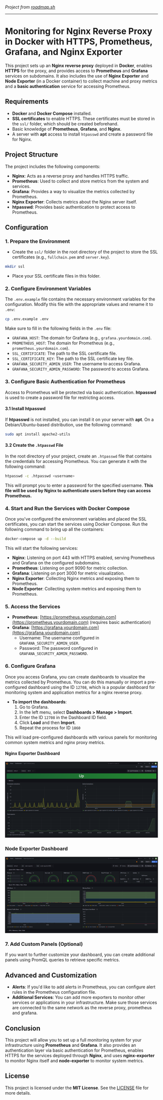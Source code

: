*Project from [roadmap.sh](https://roadmap.sh/projects/monitoring)*

---

# Monitoring for Nginx Reverse Proxy in Docker with HTTPS, Prometheus, Grafana, and Nginx Exporter

This project sets up an **Nginx reverse proxy** deployed in **Docker**, enables **HTTPS** for the proxy, and provides access to **Prometheus** and **Grafana** services on subdomains. It also includes the use of **Nginx Exporter** and **Node Exporter** (in a Docker container) to collect machine and proxy metrics and a **basic authentication** service for accessing Prometheus.

## Requirements

- **Docker** and **Docker Compose** installed.
- **SSL certificates** to enable HTTPS. These certificates must be stored in the `ssl/` folder, which should be created beforehand.
- Basic knowledge of **Prometheus**, **Grafana**, and **Nginx**.
- A server with **apt** access to install `htpasswd` and create a password file for Nginx.

## Project Structure

The project includes the following components:

- **Nginx**: Acts as a reverse proxy and handles HTTPS traffic.
- **Prometheus**: Used to collect and store metrics from the system and services.
- **Grafana**: Provides a way to visualize the metrics collected by Prometheus.
- **Nginx Exporter**: Collects metrics about the Nginx server itself.
- **htpasswd**: Provides basic authentication to protect access to Prometheus.

## Configuration

### 1. **Prepare the Environment**

- Create the `ssl/` folder in the root directory of the project to store the SSL certificates (e.g., `fullchain.pem` and `server.key`).

```bash
mkdir ssl
```

- Place your SSL certificate files in this folder.

### 2. **Configure Environment Variables**

The `.env.example` file contains the necessary environment variables for the configuration. Modify this file with the appropriate values and rename it to `.env`:

```bash
cp .env.example .env
```

Make sure to fill in the following fields in the `.env` file:

- `GRAFANA_HOST`: The domain for Grafana (e.g., `grafana.yourdomain.com`).
- `PROMETHEUS_HOST`: The domain for Prometheus (e.g., `prometheus.yourdomain.com`).
- `SSL_CERTIFICATE`: The path to the SSL certificate file.
- `SSL_CERTIFICATE_KEY`: The path to the SSL certificate key file.
- `GRAFANA_SECURITY_ADMIN_USER`: The username to access Grafana.
- `GRAFANA_SECURITY_ADMIN_PASSWORD`: The password to access Grafana.

### 3. **Configure Basic Authentication for Prometheus**

Access to Prometheus will be protected via basic authentication. **htpasswd** is used to create a password file for restricting access.

#### 3.1 **Install htpasswd**

If **htpasswd** is not installed, you can install it on your server with **apt**. On a Debian/Ubuntu-based distribution, use the following command:

```bash
sudo apt install apache2-utils
```

#### 3.2 **Create the `.htpasswd` File**

In the root directory of your project, create an `.htpasswd` file that contains the credentials for accessing Prometheus. You can generate it with the following command:

```bash
htpasswd -c .htpasswd <username>
```

This will prompt you to enter a password for the specified username. **This file will be used by Nginx to authenticate users before they can access Prometheus.**

### 4. **Start and Run the Services with Docker Compose**

Once you've configured the environment variables and placed the SSL certificates, you can start the services using Docker Compose. Run the following command to bring up all the containers:

```bash
docker-compose up -d --build
```

This will start the following services:

- **Nginx**: Listening on port 443 with HTTPS enabled, serving Prometheus and Grafana on the configured subdomains.
- **Prometheus**: Listening on port 9090 for metric collection.
- **Grafana**: Listening on port 3000 for metric visualization.
- **Nginx Exporter**: Collecting Nginx metrics and exposing them to Prometheus.
- **Node Exporter**: Collecting system metrics and exposing them to Prometheus.

### 5. **Access the Services**

- **Prometheus**: [https://prometheus.yourdomain.com](https://prometheus.yourdomain.com) (requires basic authentication)
- **Grafana**: [https://grafana.yourdomain.com](https://grafana.yourdomain.com)
  - Username: The username configured in `GRAFANA_SECURITY_ADMIN_USER`.
  - Password: The password configured in `GRAFANA_SECURITY_ADMIN_PASSWORD`.

### 6. **Configure Grafana**

Once you access Grafana, you can create dashboards to visualize the metrics collected by Prometheus. You can do this manually or import a pre-configured dashboard using the ID `12708`, which is a popular dashboard for monitoring system and application metrics for a nginx reverse proxy.

- **To import the dashboards**:
  1. Go to Grafana.
  2. In the left menu, select **Dashboards > Manage > Import**.
  3. Enter the ID `12708` in the Dashboard ID field.
  4. Click **Load** and then **Import**.
  5. Repeat the process for ID `1860`

This will load pre-configured dashboards with various panels for monitoring common system metrics and nginx proxy metrics.

#### Nginx Exporter Dashboard
![nginx-exporter-dashboard](example.png)

### Node Exporter Dashboard
![node-exporter-dashboard](example2.png)

### 7. **Add Custom Panels (Optional)**

If you want to further customize your dashboard, you can create additional panels using PromQL queries to retrieve specific metrics.

## Advanced and Customization

- **Alerts**: If you'd like to add alerts in Prometheus, you can configure alert rules in the Prometheus configuration file.
- **Additional Services**: You can add more exporters to monitor other services or applications in your infrastructure. Make sure those services are connected to the same network as the reverse proxy, prometheus and grafana.

## Conclusion

This project will allow you to set up a full monitoring system for your infrastructure using **Prometheus** and **Grafana**. It also provides an authentication layer via basic authentication for Prometheus, enables HTTPS for the services deployed through **Nginx**, and uses **nginx-exporter** to monitor Nginx itself and **node-exporter** to monitor system metrics.

## License

This project is licensed under the **MIT License**. See the [LICENSE](LICENSE) file for more details.
